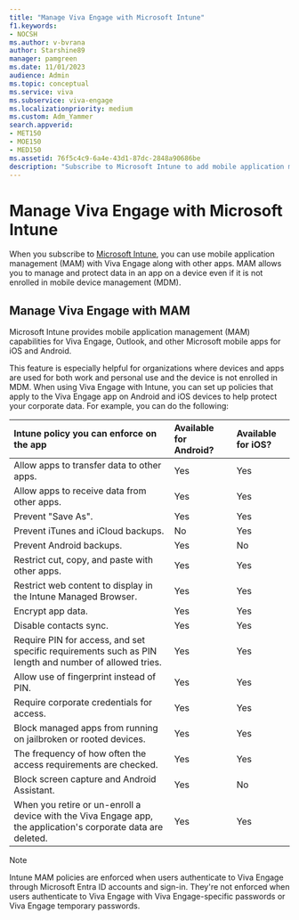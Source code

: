 ```yaml
---
title: "Manage Viva Engage with Microsoft Intune"
f1.keywords:
- NOCSH
ms.author: v-bvrana
author: Starshine89
manager: pamgreen
ms.date: 11/01/2023
audience: Admin
ms.topic: conceptual
ms.service: viva
ms.subservice: viva-engage
ms.localizationpriority: medium
ms.custom: Adm_Yammer
search.appverid:
- MET150
- MOE150
- MED150
ms.assetid: 76f5c4c9-6a4e-43d1-87dc-2848a90686be
description: "Subscribe to Microsoft Intune to add mobile application management to Viva Engage"
---
```


# Manage Viva Engage with Microsoft Intune

When you subscribe to [Microsoft Intune](https://www.microsoft.com/en-us/security/business/endpoint-management/microsoft-intune?rtc=1), you can use mobile application management (MAM) with Viva Engage along with other apps. MAM allows you to manage and protect data in an app on a device even if it is not enrolled in mobile device management (MDM).
  
## Manage Viva Engage with MAM

Microsoft Intune provides mobile application management (MAM) capabilities for Viva Engage, Outlook, and other Microsoft mobile apps for iOS and Android.
  
This feature is especially helpful for organizations where devices and apps are used for both work and personal use and the device is not enrolled in MDM. When using Viva Engage with Intune, you can set up policies that apply to the Viva Engage app on Android and iOS devices to help protect your corporate data. For example, you can do the following:
  
| Intune policy you can enforce on the app | Available for Android? | Available for iOS? |
|:-----|:-----|:-----|
|Allow apps to transfer data to other apps.  |Yes  |Yes  |
|Allow apps to receive data from other apps.  |Yes  |Yes  |
|Prevent "Save As".  |Yes  |Yes  |
|Prevent iTunes and iCloud backups.  |No  |Yes  |
|Prevent Android backups.  |Yes  |No  |
|Restrict cut, copy, and paste with other apps.  |Yes  |Yes  |
|Restrict web content to display in the Intune Managed Browser.  |Yes  |Yes  |
|Encrypt app data.  |Yes  |Yes  |
|Disable contacts sync.  |Yes  |Yes  |
|Require PIN for access, and set specific requirements such as PIN length and number of allowed tries.  |Yes  |Yes  |
|Allow use of fingerprint instead of PIN.  |Yes  |Yes  |
|Require corporate credentials for access.  |Yes  |Yes  |
|Block managed apps from running on jailbroken or rooted devices.  |Yes  |Yes  |
|The frequency of how often the access requirements are checked.  |Yes  |Yes  |
|Block screen capture and Android Assistant.  |Yes  |No  |
|When you retire or un-enroll a device with the Viva Engage app, the application's corporate data are deleted.  |Yes  |Yes  |
   
> [!NOTE]
> Intune MAM policies are enforced when users authenticate to Viva Engage through Microsoft Entra ID accounts and sign-in. They're not enforced when users authenticate to Viva Engage with Viva Engage-specific passwords or Viva Engage temporary passwords. 
    
